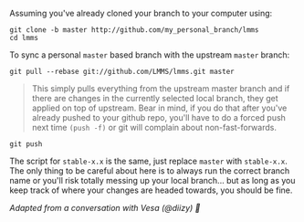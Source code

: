 Assuming you've already cloned your branch to your computer using:

```
git clone -b master http://github.com/my_personal_branch/lmms
cd lmms
```


To sync a personal `master` based branch with the upstream `master` branch:

```
git pull --rebase git://github.com/LMMS/lmms.git master
```

> This simply pulls everything from the upstream master branch and if there
are changes in the currently selected local branch, they get applied on
top of upstream. Bear in mind, if you do that after you've already
pushed to your github repo, you'll have to do a forced push next time
`(push -f)` or git will complain about non-fast-forwards.

```
git push
```

The script for `stable-x.x` is the same, just replace `master` with
`stable-x.x`. The only thing to be careful about here is to always run the
correct branch name or you'll risk totally messing up your local branch...
but as long as you keep track of where your changes are headed towards,
you should be fine.

*Adapted from a conversation with Vesa (@diizy) :jack_o_lantern:*
